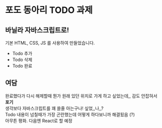 # 포도 동아리 TODO 과제
## 바닐라 자바스크립트로!
기본 HTML, CSS, JS 를 사용하여 만들었습니다.
- Todo 추가
- Todo 삭제
- Todo 완료

## 여담
완료했다가 다시 해제할때 뭔가 원래 있던 위치로 가게 하고 싶었는데,, 감도 안잡혀서 **포기** <br>
생각보다 자바스크립트를 꽤 쓸줄 아는구나! 싶었,,나,,? <br>
Todo 내용이 넘칠때가 가장 곤란했는데 어떻게 하다보니까 해결됬음 (?)<br>
아무튼 평화. 다음엔 React로 할 예정

